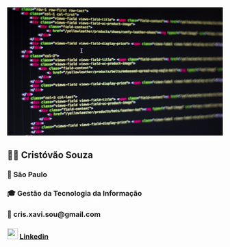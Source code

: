 <h3><img src="https://github.com/cristovaoxsouza/cristovaoxsouza/blob/main/programmingweb.jpg" width="1200" height="300"></img></h3>
<h2> 👨‍💼 Cristóvão Souza</h2>
<h3> 📍   São Paulo</h3>
<h3> 🎓 Gestão da Tecnologia da Informação</h3>
<h3 >📧 cris.xavi.sou@gmail.com</h3>
<h3><img src="https://www.svgrepo.com/show/75820/linkedin.svg" width="25px" height="25px"></img> <a href="https://www.linkedin.com/me?trk=p_mwlite_feed-secondary_nav">Linkedin</h3>

